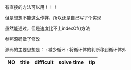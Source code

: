 有直接的方法可以用！！！

但是想想不能这么作弊，所以还是自己写了个实现

虽然能通过，但是速度比不上indexOf()方法

参照源码做了修改

源码的主要思想是：
: 减少循环
: 将循环体的判断移到循环体外

NO|title|difficult|solve time|tip
-------- | --- | --- | --- | ---
